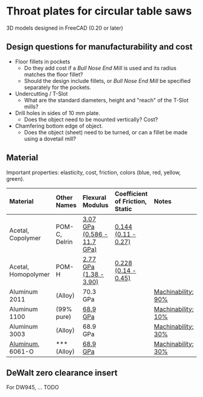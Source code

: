 # Throat plates for circular table saws

3D models designed in FreeCAD (0.20 or later)

## Design questions for manufacturability and cost

* Floor fillets in pockets
  * Do they add cost if a _Bull Nose End Mill_ is used and its radius matches the floor fillet?
  * Should the design include fillets, or _Bull Nose End Mill_ be specified separately for the pockets.
* Undercutting / T-Slot
  * What are the standard diameters, height and "reach" of the T-Slot mills?
* Drill holes in sides of 10 mm plate.
  * Does the object need to be mounted vertically? Cost?
* Chamfering bottom edge of object.
  * Does the object (sheet) need to be turned, or can a fillet be made using a dovetail mill?

## Material

Important properties: elasticity, cost, friction, colors (blue, red, yellow, green).

| Material | Other Names | Flexural Modulus | Coefficient of Friction, Static | Notes |
| :--- | :--- | :--- | :--- | :--- |
| Acetal, Copolymer | POM-C, Delrin | [3.07 GPa (0.586 - 11.7 GPa)](https://www.matweb.com/search/DataSheet.aspx?MatGUID=c3039ef87c9245448cdebe961b19a54c) | [0.144 (0.11 - 0.27)](https://www.matweb.com/search/DataSheet.aspx?MatGUID=c3039ef87c9245448cdebe961b19a54c) |
| Acetal, Homopolymer | POM-H | [2.77 GPa (1.38 - 3.90)](https://www.matweb.com/search/DataSheet.aspx?MatGUID=ae460978fb0a4d7b8c3ce6bf8f4bf52b) | [0.228 (0.14 - 0.45)](https://www.matweb.com/search/DataSheet.aspx?MatGUID=ae460978fb0a4d7b8c3ce6bf8f4bf52b) |
| Aluminum 2011 | (Alloy) | 70.3 GPa | | [Machinability: 90%](https://www.matweb.com/search/DataSheet.aspx?MatGUID=8c05024423d64aaab0148295c5a57067) |
| Aluminum 1100 | (99% pure) | [68.9 GPa](https://www.matweb.com/search/DataSheet.aspx?MatGUID=db0307742df14c8f817bd8d62207368e) | | [Machinability: 10%](https://www.matweb.com/search/datasheet.aspx?matguid=db0307742df14c8f817bd8d62207368e) |
| Aluminum 3003 | (Alloy) | 68.9 GPa | | [Machinability: 30%](https://www.matweb.com/search/DataSheet.aspx?MatGUID=fd4a40f87d3f4912925e5e6eab1fbc40) |
| [Aluminum](https://www.weerg.com/guides/aluminium-alloy-grades-and-applications), 6061-O | *** (Alloy) | [68.9 GPa](https://www.matweb.com/search/datasheet.aspx?MatGUID=626ec8cdca604f1994be4fc2bc6f7f63) | | [Machinability: 30%](https://www.matweb.com/search/datasheet.aspx?MatGUID=626ec8cdca604f1994be4fc2bc6f7f63) |



## DeWalt zero clearance insert

For DW945, ... TODO

